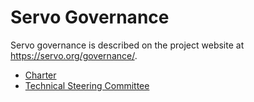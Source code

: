 # Servo Governance

Servo governance is described on the project website at <https://servo.org/governance/>.

* [Charter](CHARTER.md)
* [Technical Steering Committee](tsc/README.md)

